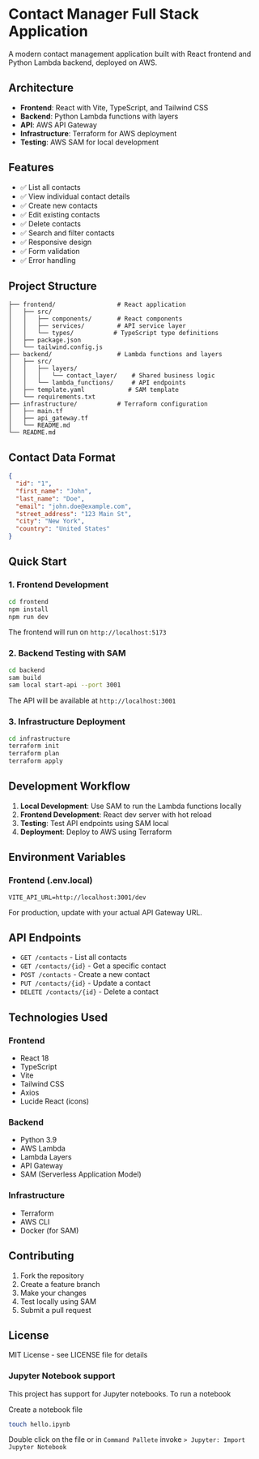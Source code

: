 # Contact Manager Full Stack Application

A modern contact management application built with React frontend and Python Lambda backend, deployed on AWS.

## Architecture

- **Frontend**: React with Vite, TypeScript, and Tailwind CSS
- **Backend**: Python Lambda functions with layers
- **API**: AWS API Gateway
- **Infrastructure**: Terraform for AWS deployment
- **Testing**: AWS SAM for local development

## Features

- ✅ List all contacts
- ✅ View individual contact details
- ✅ Create new contacts
- ✅ Edit existing contacts
- ✅ Delete contacts
- ✅ Search and filter contacts
- ✅ Responsive design
- ✅ Form validation
- ✅ Error handling

## Project Structure

```
├── frontend/                 # React application
│   ├── src/
│   │   ├── components/       # React components
│   │   ├── services/         # API service layer
│   │   └── types/           # TypeScript type definitions
│   ├── package.json
│   └── tailwind.config.js
├── backend/                  # Lambda functions and layers
│   ├── src/
│   │   ├── layers/
│   │   │   └── contact_layer/    # Shared business logic
│   │   └── lambda_functions/     # API endpoints
│   ├── template.yaml            # SAM template
│   └── requirements.txt
├── infrastructure/           # Terraform configuration
│   ├── main.tf
│   ├── api_gateway.tf
│   └── README.md
└── README.md
```

## Contact Data Format

```json
{
  "id": "1",
  "first_name": "John",
  "last_name": "Doe",
  "email": "john.doe@example.com",
  "street_address": "123 Main St",
  "city": "New York",
  "country": "United States"
}
```

## Quick Start

### 1. Frontend Development

```bash
cd frontend
npm install
npm run dev
```

The frontend will run on `http://localhost:5173`

### 2. Backend Testing with SAM

```bash
cd backend
sam build
sam local start-api --port 3001
```

The API will be available at `http://localhost:3001`

### 3. Infrastructure Deployment

```bash
cd infrastructure
terraform init
terraform plan
terraform apply
```

## Development Workflow

1. **Local Development**: Use SAM to run the Lambda functions locally
2. **Frontend Development**: React dev server with hot reload
3. **Testing**: Test API endpoints using SAM local
4. **Deployment**: Deploy to AWS using Terraform

## Environment Variables

### Frontend (.env.local)
```
VITE_API_URL=http://localhost:3001/dev
```

For production, update with your actual API Gateway URL.

## API Endpoints

- `GET /contacts` - List all contacts
- `GET /contacts/{id}` - Get a specific contact
- `POST /contacts` - Create a new contact
- `PUT /contacts/{id}` - Update a contact
- `DELETE /contacts/{id}` - Delete a contact

## Technologies Used

### Frontend
- React 18
- TypeScript
- Vite
- Tailwind CSS
- Axios
- Lucide React (icons)

### Backend
- Python 3.9
- AWS Lambda
- Lambda Layers
- API Gateway
- SAM (Serverless Application Model)

### Infrastructure
- Terraform
- AWS CLI
- Docker (for SAM)

## Contributing

1. Fork the repository
2. Create a feature branch
3. Make your changes
4. Test locally using SAM
5. Submit a pull request

## License

MIT License - see LICENSE file for details

### Jupyter Notebook support
This project has support for Jupyter notebooks. To run a notebook  

Create a notebook file

```bash
touch hello.ipynb
```

Double click on the file or in `Command Pallete` invoke `> Jupyter: Import Jupyter Notebook`
